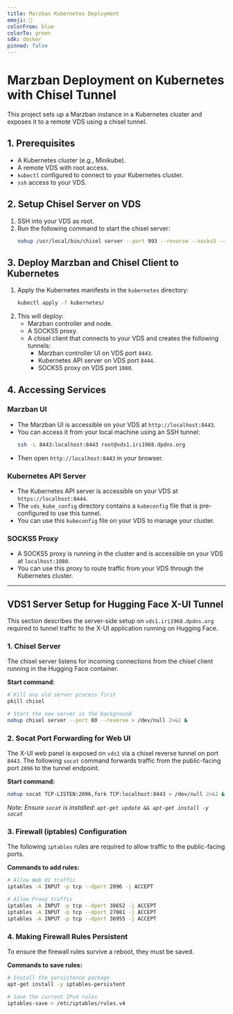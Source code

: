 ```yaml
---
title: Marzban Kubernetes Deployment
emoji: 🚀
colorFrom: blue
colorTo: green
sdk: docker
pinned: false
---
```


# Marzban Deployment on Kubernetes with Chisel Tunnel

This project sets up a Marzban instance in a Kubernetes cluster and exposes it to a remote VDS using a chisel tunnel.

## 1. Prerequisites

- A Kubernetes cluster (e.g., Minikube).
- A remote VDS with root access.
- `kubectl` configured to connect to your Kubernetes cluster.
- `ssh` access to your VDS.

## 2. Setup Chisel Server on VDS

1.  SSH into your VDS as root.
2.  Run the following command to start the chisel server:
    ```bash
    nohup /usr/local/bin/chisel server --port 993 --reverse --socks5 --auth cloud:2025 > /dev/null 2>&1 &
    ```

## 3. Deploy Marzban and Chisel Client to Kubernetes

1.  Apply the Kubernetes manifests in the `kubernetes` directory:
    ```bash
    kubectl apply -f kubernetes/
    ```
2.  This will deploy:
    - Marzban controller and node.
    - A SOCKS5 proxy.
    - A chisel client that connects to your VDS and creates the following tunnels:
        - Marzban controller UI on VDS port `8443`.
        - Kubernetes API server on VDS port `8444`.
        - SOCKS5 proxy on VDS port `1080`.

## 4. Accessing Services

### Marzban UI

-   The Marzban UI is accessible on your VDS at `http://localhost:8443`.
-   You can access it from your local machine using an SSH tunnel:
    ```bash
    ssh -L 8443:localhost:8443 root@vds1.iri1968.dpdns.org
    ```
-   Then open `http://localhost:8443` in your browser.

### Kubernetes API Server

-   The Kubernetes API server is accessible on your VDS at `https://localhost:8444`.
-   The `vds_kube_config` directory contains a `kubeconfig` file that is pre-configured to use this tunnel.
-   You can use this `kubeconfig` file on your VDS to manage your cluster.

### SOCKS5 Proxy

-   A SOCKS5 proxy is running in the cluster and is accessible on your VDS at `localhost:1080`.
-   You can use this proxy to route traffic from your VDS through the Kubernetes cluster.

---

## VDS1 Server Setup for Hugging Face X-UI Tunnel

This section describes the server-side setup on `vds1.iri1968.dpdns.org` required to tunnel traffic to the X-UI application running on Hugging Face.

### 1. Chisel Server

The chisel server listens for incoming connections from the chisel client running in the Hugging Face container.

**Start command:**
```bash
# Kill any old server process first
pkill chisel

# Start the new server in the background
nohup chisel server --port 80 --reverse > /dev/null 2>&1 &
```

### 2. Socat Port Forwarding for Web UI

The X-UI web panel is exposed on `vds1` via a chisel reverse tunnel on port `8443`. The following `socat` command forwards traffic from the public-facing port `2096` to the tunnel endpoint.

**Start command:**
```bash
nohup socat TCP-LISTEN:2096,fork TCP:localhost:8443 > /dev/null 2>&1 &
```
*Note: Ensure `socat` is installed: `apt-get update && apt-get install -y socat`*

### 3. Firewall (iptables) Configuration

The following `iptables` rules are required to allow traffic to the public-facing ports.

**Commands to add rules:**
```bash
# Allow Web UI traffic
iptables -A INPUT -p tcp --dport 2096 -j ACCEPT

# Allow Proxy traffic
iptables -A INPUT -p tcp --dport 38652 -j ACCEPT
iptables -A INPUT -p tcp --dport 27081 -j ACCEPT
iptables -A INPUT -p tcp --dport 36955 -j ACCEPT
```

### 4. Making Firewall Rules Persistent

To ensure the firewall rules survive a reboot, they must be saved.

**Commands to save rules:**
```bash
# Install the persistence package
apt-get install -y iptables-persistent

# Save the current IPv4 rules
iptables-save > /etc/iptables/rules.v4
```
